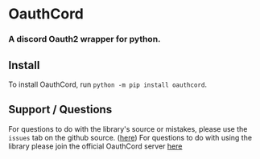 # OauthCord
### A discord Oauth2 wrapper for python.

## Install
To install OauthCord, run `python -m pip install oauthcord`.

## Support / Questions
For questions to do with the library's source or mistakes, please use the `issues` tab on the github source. ([here](https://github.com/lganWebb/oauthcord))
For questions to do with using the library please join the official OauthCord server [here](https://discord.gg/whdptKh)
